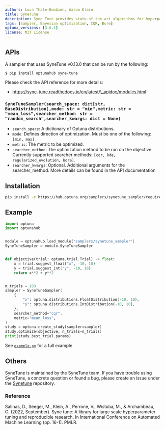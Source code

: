 ```yaml
---
authors: Luca Thale-Bombien, Aaron Klein
title: SyneTune
description: Syne Tune provides state-of-the-art algorithms for hyperparameter optimization (HPO).
tags: [sampler, Bayesian optimization, CQR, Bore]
optuna_versions: [3.6.1]
license: MIT License
---
```


## APIs

A sampler that uses SyneTune v0.13.0 that can be run by the following:

```shell
$ pip install optunahub syne-tune
```

Please check the API reference for more details:

- https://syne-tune.readthedocs.io/en/latest/\_apidoc/modules.html

### `SyneTuneSampler(search_space: dict[str, BaseDistribution],mode: str = "min",metric: str = "mean_loss",searcher_method: str = "random_search",searcher_kwargs: dict = None)`

- `search_space`: A dictionary of Optuna distributions.
- `mode`: Defines direction of optimization. Must be one of the following: `[min, max]`.
- `metric`: The metric to be optimized.
- `searcher_method`: The optimization method to be run on the objective. Currently supported searcher methods: `[cqr, kde, regularized_evolution, bore]`.
- `searcher_kwargs`: Optional. Additional arguments for the searcher_method. More details can be found in the API documentation

## Installation

```bash
pip install -r https://hub.optuna.org/samplers/synetune_sampler/requirements.txt
```

## Example

```python
import optuna
import optunahub


module = optunahub.load_module("samplers/synetune_sampler")
SyneTuneSampler = module.SyneTuneSampler


def objective(trial: optuna.trial.Trial) -> float:
    x = trial.suggest_float("x", -10, 10)
    y = trial.suggest_int("y", -10, 10)
    return x**2 + y**2


n_trials = 100
sampler = SyneTuneSampler(
    {
        "x": optuna.distributions.FloatDistribution(-10, 10),
        "y": optuna.distributions.IntDistribution(-10, 10),
    },
    searcher_method="cqr",
    metric="mean_loss",
)
study = optuna.create_study(sampler=sampler)
study.optimize(objective, n_trials=n_trials)
print(study.best_trial.params)
```

See [`example.py`](https://github.com/optuna/optunahub-registry/blob/main/package/samplers/synetune_sampler/example.py) for a full example.

## Others

SyneTune is maintained by the SyneTune team. If you have trouble using SyneTune, a concrete question or found a bug, please create an issue under the [Synetune](https://github.com/syne-tune/syne-tune) repository.

### Reference

Salinas, D., Seeger, M., Klein, A., Perrone, V., Wistuba, M., & Archambeau, C. (2022, September). Syne tune: A library for large scale hyperparameter tuning and reproducible research. In International Conference on Automated Machine Learning (pp. 16-1). PMLR.
